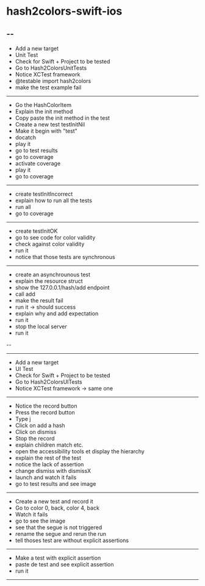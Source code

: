 # hash2colors-swift-ios
--
-----------------------------------------
- Add a new target
- Unit Test
- Check for Swift + Project to be tested
- Go to Hash2ColorsUnitTests
- Notice XCTest framework
- @testable import hash2colors
- make the test example fail
-----------------------------------------
- Go the HashColorItem
- Explain the init method
- Copy paste the init method in the test
- Create a new test testInitNil
- Make it begin with "test"
- docatch
- play it
- go to test results
- go to coverage
- activate coverage
- play it
- go to coverage
-----------------------------------------
- create testInitIncorrect
- explain how to run all the tests
- run all
- go to coverage
-----------------------------------------
- create testInitOK
- go to see code for color validity
- check against color validity
- run it
- notice that those tests are synchronous
-----------------------------------------
- create an asynchrounous test
- explain the resource struct
- show the 127.0.0.1/hash/add endpoint
- call add
- make the result fail
- run it -> should success
- explain why and add expectation
- run it
- stop the local server
- run it

--

-----------------------------------------
- Add a new target
- UI Test
- Check for Swift + Project to be tested
- Go to Hash2ColorsUITests
- Notice XCTest framework -> same one
-----------------------------------------
- Notice the record button
- Press the record button
- Type j
- Click on add a hash
- Click on dismiss
- Stop the record
- explain children match etc.
- open the accessibility tools et display the hierarchy
- explain the rest of the test
- notice the lack of assertion
- change dismiss with dismissX
- launch and watch it fails
- go to test results and see image
-----------------------------------------
- Create a new test and record it
- Go to color 0, back, color 4, back
- Watch it fails
- go to see the image
- see that the segue is not triggered
- rename the segue and rerun the run
- tell thoses test are without explicit assertions
-----------------------------------------
- Make a test with explicit assertion
- paste de test and see explicit assertion
- run it
-----------------------------------------

